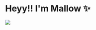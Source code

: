 # Heyy!! I'm Mallow ✨

<picture>
  <source
    srcset="https://github-readme-stats.vercel.app/api?username=malfurra&show_icons=true&theme=dark"
    media="(prefers-color-scheme: dark)"
  />
  <source
    srcset="https://github-readme-stats.vercel.app/api?username=malfurra&show_icons=true"
    media="(prefers-color-scheme: blue), (prefers-color-scheme: no-preference)"
  />
  <img src="https://github-readme-stats.vercel.app/api?username=malfurra&show_icons=true" />
</picture>
